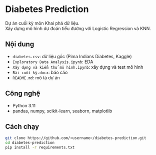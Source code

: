 # Diabetes Prediction

Dự án cuối kỳ môn Khai phá dữ liệu.  
Xây dựng mô hình dự đoán tiểu đường với Logistic Regression và KNN.


## Nội dung
- `diabetes.csv`: dữ liệu gốc (Pima Indians Diabetes, Kaggle)
- `Exploratory Data Analysis.ipynb`: EDA
- `Xây dựng và kiểm thử mô hình.ipynb`: xây dựng và test mô hình
- `Bài cuối kỳ.docx`: báo cáo
- `README.md`: mô tả dự án

## Công nghệ
- Python 3.11  
- pandas, numpy, scikit-learn, seaborn, matplotlib  

## Cách chạy
```bash
git clone https://github.com/<username>/diabetes-prediction.git
cd diabetes-prediction
pip install -r requirements.txt
